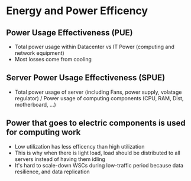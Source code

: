 # Energy and Power Efficency
## Power Usage Effectiveness (PUE)
- Total power usage within Datacenter vs IT Power (computing and network equipment)
- Most losses come from cooling

## Server Power Usage Effectiveness (SPUE)
- Total power usage of server (including Fans, power supply, volatage regulator) / Power usage of computing components (CPU, RAM, Dist, motherboard, ...)

## Power that goes to electric components is used for computing work
- Low utilization has less efficency than high utilization
- This is why when there is light load, load should be distributed to all servers instead of having them idling
- It's hard to scale-down WSCs during low-traffic period because data resilience, and data replication

